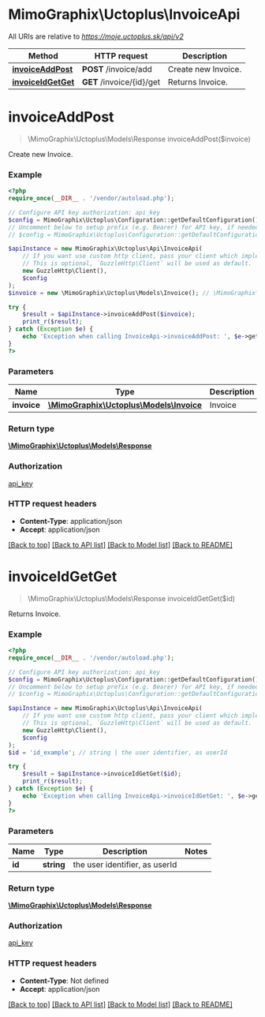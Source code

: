 # MimoGraphix\Uctoplus\InvoiceApi

All URIs are relative to *https://moje.uctoplus.sk/api/v2*

Method | HTTP request | Description
------------- | ------------- | -------------
[**invoiceAddPost**](InvoiceApi.md#invoiceAddPost) | **POST** /invoice/add | Create new Invoice.
[**invoiceIdGetGet**](InvoiceApi.md#invoiceIdGetGet) | **GET** /invoice/{id}/get | Returns Invoice.


# **invoiceAddPost**
> \MimoGraphix\Uctoplus\Models\Response invoiceAddPost($invoice)

Create new Invoice.

### Example
```php
<?php
require_once(__DIR__ . '/vendor/autoload.php');

// Configure API key authorization: api_key
$config = MimoGraphix\Uctoplus\Configuration::getDefaultConfiguration()->setApiKey('api_key', 'YOUR_API_KEY');
// Uncomment below to setup prefix (e.g. Bearer) for API key, if needed
// $config = MimoGraphix\Uctoplus\Configuration::getDefaultConfiguration()->setApiKeyPrefix('api_key', 'Bearer');

$apiInstance = new MimoGraphix\Uctoplus\Api\InvoiceApi(
    // If you want use custom http client, pass your client which implements `GuzzleHttp\ClientInterface`.
    // This is optional, `GuzzleHttp\Client` will be used as default.
    new GuzzleHttp\Client(),
    $config
);
$invoice = new \MimoGraphix\Uctoplus\Models\Invoice(); // \MimoGraphix\Uctoplus\Models\Invoice | Invoice

try {
    $result = $apiInstance->invoiceAddPost($invoice);
    print_r($result);
} catch (Exception $e) {
    echo 'Exception when calling InvoiceApi->invoiceAddPost: ', $e->getMessage(), PHP_EOL;
}
?>
```

### Parameters

Name | Type | Description  | Notes
------------- | ------------- | ------------- | -------------
 **invoice** | [**\MimoGraphix\Uctoplus\Models\Invoice**](../Model/Invoice.md)| Invoice |

### Return type

[**\MimoGraphix\Uctoplus\Models\Response**](../Model/Response.md)

### Authorization

[api_key](../../README.md#api_key)

### HTTP request headers

 - **Content-Type**: application/json
 - **Accept**: application/json

[[Back to top]](#) [[Back to API list]](../../README.md#documentation-for-api-endpoints) [[Back to Model list]](../../README.md#documentation-for-models) [[Back to README]](../../README.md)

# **invoiceIdGetGet**
> \MimoGraphix\Uctoplus\Models\Response invoiceIdGetGet($id)

Returns Invoice.

### Example
```php
<?php
require_once(__DIR__ . '/vendor/autoload.php');

// Configure API key authorization: api_key
$config = MimoGraphix\Uctoplus\Configuration::getDefaultConfiguration()->setApiKey('api_key', 'YOUR_API_KEY');
// Uncomment below to setup prefix (e.g. Bearer) for API key, if needed
// $config = MimoGraphix\Uctoplus\Configuration::getDefaultConfiguration()->setApiKeyPrefix('api_key', 'Bearer');

$apiInstance = new MimoGraphix\Uctoplus\Api\InvoiceApi(
    // If you want use custom http client, pass your client which implements `GuzzleHttp\ClientInterface`.
    // This is optional, `GuzzleHttp\Client` will be used as default.
    new GuzzleHttp\Client(),
    $config
);
$id = 'id_example'; // string | the user identifier, as userId

try {
    $result = $apiInstance->invoiceIdGetGet($id);
    print_r($result);
} catch (Exception $e) {
    echo 'Exception when calling InvoiceApi->invoiceIdGetGet: ', $e->getMessage(), PHP_EOL;
}
?>
```

### Parameters

Name | Type | Description  | Notes
------------- | ------------- | ------------- | -------------
 **id** | **string**| the user identifier, as userId |

### Return type

[**\MimoGraphix\Uctoplus\Models\Response**](../Model/Response.md)

### Authorization

[api_key](../../README.md#api_key)

### HTTP request headers

 - **Content-Type**: Not defined
 - **Accept**: application/json

[[Back to top]](#) [[Back to API list]](../../README.md#documentation-for-api-endpoints) [[Back to Model list]](../../README.md#documentation-for-models) [[Back to README]](../../README.md)

